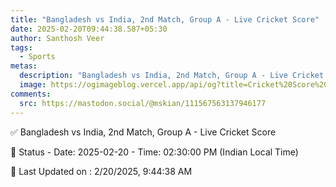 ```yaml
---
title: "Bangladesh vs India, 2nd Match, Group A - Live Cricket Score"
date: 2025-02-20T09:44:38.587+05:30
author: Santhosh Veer
tags:
  - Sports
metas:
  description: "Bangladesh vs India, 2nd Match, Group A - Live Cricket Score - Date: 2025-02-20 - Time: 02:30:00 PM (Indian Local Time)"
  image: https://ogimageblog.vercel.app/api/og?title=Cricket%20Score%20%F0%9F%8F%8F
comments:
  src: https://mastodon.social/@mskian/111567563137946177
---
```


✅ Bangladesh vs India, 2nd Match, Group A - Live Cricket Score

📑 Status - Date: 2025-02-20 - Time: 02:30:00 PM (Indian Local Time)

<!--more-->

📝 Last Updated on : 2/20/2025, 9:44:38 AM
